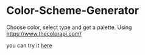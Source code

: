 # Color-Scheme-Generator
Choose color, select type and get a palette. Using https://www.thecolorapi.com/

you can try it [here](https://curious-faloodeh-4b3a1e.netlify.app/)
